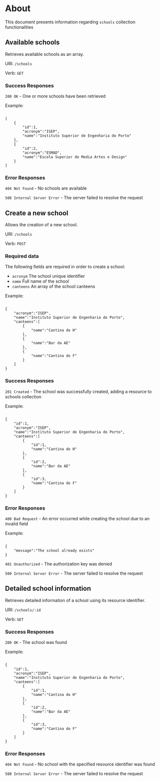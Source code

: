 # About

This document presents information regarding `schools` collection functionalities

## Available schools

Retrieves available schools as an array.

URI: `/schools`

Verb: `GET`

### Success Responses

`200 OK` - One or more schools have been retrieved

Example:

```

[
    {
        "id":1,
        "acronym":"ISEP",
        "name":"Instituto Superior de Engenharia do Porto"
    },
    {
        "id":2,
        "acronym":"ESMAD",
        "name":"Escola Superior de Media Artes e Design"
    }
]

```

### Error Responses

`404 Not Found` - No schools are available

`500 Internal Server Error` - The server failed to resolve the request


## Create a new school

Allows the creation of a new school.

URI: `/schools`

Verb: `POST`

### Required data

The following fields are required in order to create a school:

- `acronym` The school unique identifier
- `name` Full name of the school
- `canteens` An array of the school canteens

Example:

```

{
    "acronym":"ISEP",
    "name":"Instituto Superior de Engenharia do Porto",
    "canteens":[
        {
            "name":"Cantina do H"
        },
        {
            "name":"Bar da AE"
        },
        {
            "name":"Cantina do F"
        }
    ]
}

```

### Success Responses

`201 Created` - The school was successfully created, adding a resource to schools collection

Example:

```

{
    "id":1,
    "acronym":"ISEP",
    "name":"Instituto Superior de Engenharia do Porto",
    "canteens":[
        {
            "id":1,
            "name":"Cantina do H"
        },
        {
            "id":2,
            "name":"Bar da AE"
        },
        {
            "id":3,
            "name":"Cantina do F"
        }
    ]
}

```

### Error Responses

`400 Bad Request` - An error occurred while creating the school due to an invalid field

Example:

```

{
    "message":"The school already exists"
}

```

`401 Unauthorized` - The authorization key was denied

`500 Internal Server Error` - The server failed to resolve the request


## Detailed school information

Retrieves detailed information of a school using its resource identifier.

URI: `/schools/:id`

Verb: `GET`

### Success Responses

`200 OK` - The school was found

Example:

```

{
    "id":1,
    "acronym":"ISEP",
    "name":"Instituto Superior de Engenharia do Porto",
    "canteens":[
        {
            "id":1,
            "name":"Cantina do H"
        },
        {
            "id":2,
            "name":"Bar da AE"
        },
        {
            "id":3,
            "name":"Cantina do F"
        }
    ]
}

```

### Error Responses

`404 Not Found` - No school with the specified resource identifier was found

`500 Internal Server Error` - The server failed to resolve the request